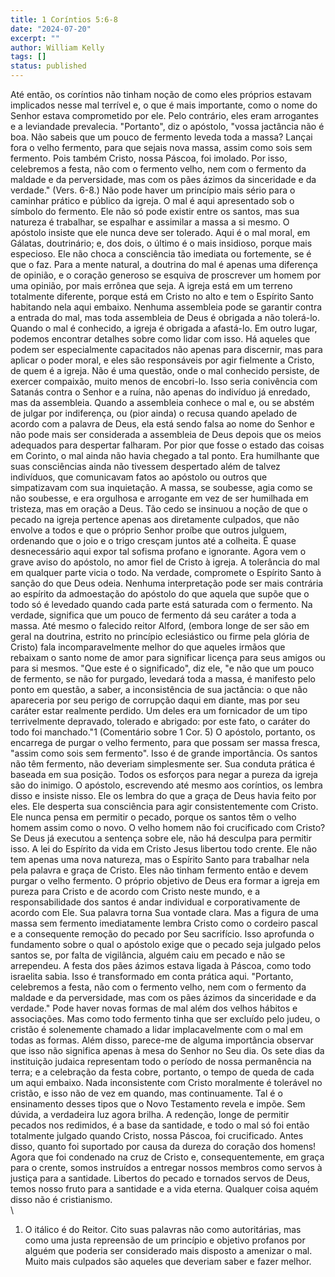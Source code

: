 ```yaml
---
title: 1 Coríntios 5:6-8
date: "2024-07-20"
excerpt: ""
author: William Kelly
tags: []
status: published
---
```


Até então, os coríntios não tinham noção de como eles próprios estavam
implicados nesse mal terrível e, o que é mais importante, como o nome do
Senhor estava comprometido por ele. Pelo contrário, eles eram arrogantes
e a leviandade prevalecia. \"Portanto\", diz o apóstolo, \"vossa
jactância não é boa. Não sabeis que um pouco de fermento leveda toda a
massa? Lançai fora o velho fermento, para que sejais nova massa, assim
como sois sem fermento. Pois também Cristo, nossa Páscoa, foi imolado.
Por isso, celebremos a festa, não com o fermento velho, nem com o
fermento da maldade e da perversidade, mas com os pães ázimos da
sinceridade e da verdade.\" (Vers. 6-8.) Não pode haver um princípio
mais sério para o caminhar prático e público da igreja. O mal é aqui
apresentado sob o símbolo do fermento. Ele não só pode existir entre os
santos, mas sua natureza é trabalhar, se espalhar e assimilar a massa a
si mesmo. O apóstolo insiste que ele nunca deve ser tolerado. Aqui é o
mal moral, em Gálatas, doutrinário; e, dos dois, o último é o mais
insidioso, porque mais especioso. Ele não choca a consciência tão
imediata ou fortemente, se é que o faz. Para a mente natural, a doutrina
do mal é apenas uma diferença de opinião, e o coração generoso se
esquiva de proscrever um homem por uma opinião, por mais errônea que
seja. A igreja está em um terreno totalmente diferente, porque está em
Cristo no alto e tem o Espírito Santo habitando nela aqui embaixo.
Nenhuma assembleia pode se garantir contra a entrada do mal, mas toda
assembleia de Deus é obrigada a não tolerá-lo. Quando o mal é conhecido,
a igreja é obrigada a afastá-lo. Em outro lugar, podemos encontrar
detalhes sobre como lidar com isso. Há aqueles que podem ser
especialmente capacitados não apenas para discernir, mas para aplicar o
poder moral, e eles são responsáveis por agir fielmente a Cristo, de
quem é a igreja. Não é uma questão, onde o mal conhecido persiste, de
exercer compaixão, muito menos de encobri-lo. Isso seria conivência com
Satanás contra o Senhor e a ruína, não apenas do indivíduo já enredado,
mas da assembleia. Quando a assembleia conhece o mal e, ou se abstém de
julgar por indiferença, ou (pior ainda) o recusa quando apelado de
acordo com a palavra de Deus, ela está sendo falsa ao nome do Senhor e
não pode mais ser considerada a assembleia de Deus depois que os meios
adequados para despertar falharam. Por pior que fosse o estado das
coisas em Corinto, o mal ainda não havia chegado a tal ponto. Era
humilhante que suas consciências ainda não tivessem despertado além de
talvez indivíduos, que comunicavam fatos ao apóstolo ou outros que
simpatizavam com sua inquietação. A massa, se soubesse, agia como se não
soubesse, e era orgulhosa e arrogante em vez de ser humilhada em
tristeza, mas em oração a Deus. Tão cedo se insinuou a noção de que o
pecado na igreja pertence apenas aos diretamente culpados, que não
envolve a todos e que o próprio Senhor proíbe que outros julguem,
ordenando que o joio e o trigo cresçam juntos até a colheita. É quase
desnecessário aqui expor tal sofisma profano e ignorante. Agora vem o
grave aviso do apóstolo, no amor fiel de Cristo à igreja. A tolerância
do mal em qualquer parte vicia o todo. Na verdade, compromete o Espírito
Santo à sanção do que Deus odeia. Nenhuma interpretação pode ser mais
contrária ao espírito da admoestação do apóstolo do que aquela que supõe
que o todo só é levedado quando cada parte está saturada com o fermento.
Na verdade, significa que um pouco de fermento dá seu caráter a toda a
massa. Até mesmo o falecido reitor Alford, (embora longe de ser são em
geral na doutrina, estrito no princípio eclesiástico ou firme pela
glória de Cristo) fala incomparavelmente melhor do que aqueles irmãos
que rebaixam o santo nome de amor para significar licença para seus
amigos ou para si mesmos. \"Que este é o significado\", diz ele, \"e não
que um pouco de fermento, se não for purgado, levedará toda a massa, é
manifesto pelo ponto em questão, a saber, a inconsistência de sua
jactância: o que não apareceria por seu perigo de corrupção daqui em
diante, mas por seu caráter estar realmente perdido. Um deles era um
fornicador de um tipo terrivelmente depravado, tolerado e abrigado: por
este fato, o caráter do todo foi manchado.\"1 (Comentário sobre 1 Cor. 5) O apóstolo, portanto, os encarrega de purgar o velho fermento, para
que possam ser massa fresca, \"assim como sois sem fermento\". Isso é de
grande importância. Os santos não têm fermento, não deveriam
simplesmente ser. Sua conduta prática é baseada em sua posição. Todos os
esforços para negar a pureza da igreja são do inimigo. O apóstolo,
escrevendo até mesmo aos coríntios, os lembra disso e insiste nisso. Ele
os lembra do que a graça de Deus havia feito por eles. Ele desperta sua
consciência para agir consistentemente com Cristo. Ele nunca pensa em
permitir o pecado, porque os santos têm o velho homem assim como o novo.
O velho homem não foi crucificado com Cristo? Se Deus já executou a
sentença sobre ele, não há desculpa para permitir isso. A lei do
Espírito da vida em Cristo Jesus libertou todo crente. Ele não tem
apenas uma nova natureza, mas o Espírito Santo para trabalhar nela pela
palavra e graça de Cristo. Eles não tinham fermento então e devem purgar
o velho fermento. O próprio objetivo de Deus era formar a igreja em
pureza para Cristo e de acordo com Cristo neste mundo, e a
responsabilidade dos santos é andar individual e corporativamente de
acordo com Ele. Sua palavra torna Sua vontade clara. Mas a figura de uma
massa sem fermento imediatamente lembra Cristo como o cordeiro pascal e
a consequente remoção do pecado por Seu sacrifício. Isso aprofunda o
fundamento sobre o qual o apóstolo exige que o pecado seja julgado pelos
santos se, por falta de vigilância, alguém caiu em pecado e não se
arrependeu. A festa dos pães ázimos estava ligada à Páscoa, como todo
israelita sabia. Isso é transformado em conta prática aqui. \"Portanto,
celebremos a festa, não com o fermento velho, nem com o fermento da
maldade e da perversidade, mas com os pães ázimos da sinceridade e da
verdade.\" Pode haver novas formas de mal além dos velhos hábitos e
associações. Mas como todo fermento tinha que ser excluído pelo judeu, o
cristão é solenemente chamado a lidar implacavelmente com o mal em todas
as formas. Além disso, parece-me de alguma importância observar que isso
não significa apenas à mesa do Senhor no Seu dia. Os sete dias da
instituição judaica representam todo o período de nossa permanência na
terra; e a celebração da festa cobre, portanto, o tempo de queda de cada
um aqui embaixo. Nada inconsistente com Cristo moralmente é tolerável no
cristão, e isso não de vez em quando, mas continuamente. Tal é o
ensinamento desses tipos que o Novo Testamento revela e impõe. Sem
dúvida, a verdadeira luz agora brilha. A redenção, longe de permitir
pecados nos redimidos, é a base da santidade, e todo o mal só foi então
totalmente julgado quando Cristo, nossa Páscoa, foi crucificado. Antes
disso, quanto foi suportado por causa da dureza do coração dos homens!
Agora que foi condenado na cruz de Cristo e, consequentemente, em graça
para o crente, somos instruídos a entregar nossos membros como servos à
justiça para a santidade. Libertos do pecado e tornados servos de Deus,
temos nosso fruto para a santidade e a vida eterna. Qualquer coisa aquém
disso não é cristianismo.\
\

1. O itálico é do Reitor. Cito suas palavras não como autoritárias, mas
   como uma justa repreensão de um princípio e objetivo profanos por alguém
   que poderia ser considerado mais disposto a amenizar o mal. Muito mais
   culpados são aqueles que deveriam saber e fazer melhor.
